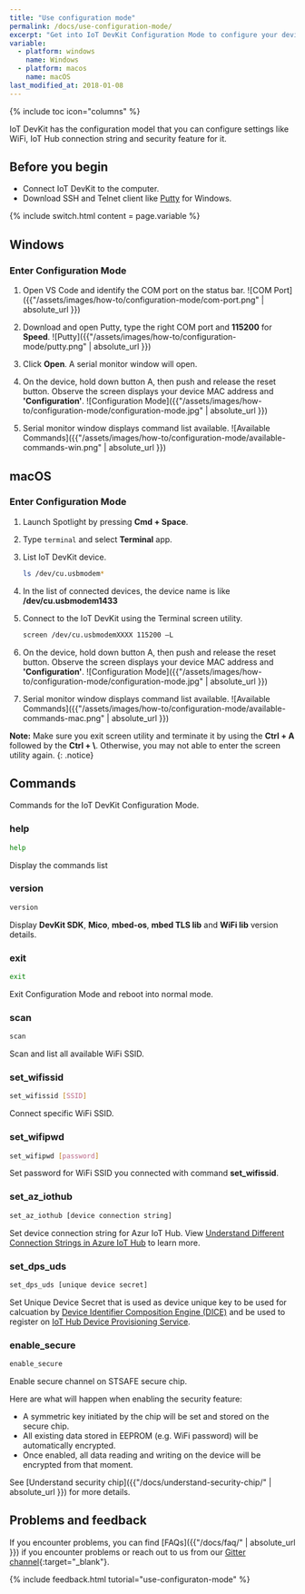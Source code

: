 ```yaml
---
title: "Use configuration mode"
permalink: /docs/use-configuration-mode/
excerpt: "Get into IoT DevKit Configuration Mode to configure your device."
variable:
  - platform: windows
    name: Windows
  - platform: macos
    name: macOS
last_modified_at: 2018-01-08
---
```


{% include toc icon="columns" %}

IoT DevKit has the configuration model that you can configure settings like WiFi, IoT Hub connection string and security feature for it.

## Before you begin

* Connect IoT DevKit to the computer.
* Download SSH and Telnet client like [Putty](https://www.chiark.greenend.org.uk/~sgtatham/putty/latest.html) for Windows.

{% include switch.html content = page.variable %}

## Windows

### Enter Configuration Mode

1. Open VS Code and identify the COM port on the status bar.
    ![COM Port]({{"/assets/images/how-to/configuration-mode/com-port.png" | absolute_url }})

2. Download and open Putty, type the right COM port and **115200** for **Speed**.
    ![Putty]({{"/assets/images/how-to/configuration-mode/putty.png" | absolute_url }})

3. Click **Open**. A serial monitor window will open.

4. On the device, hold down button A, then push and release the reset button. Observe the screen displays your device MAC address and **'Configuration'**.
    ![Configuration Mode]({{"/assets/images/how-to/configuration-mode/configuration-mode.jpg" | absolute_url }})

5. Serial monitor window displays command list available.
    ![Available Commands]({{"/assets/images/how-to/configuration-mode/available-commands-win.png" | absolute_url }})

## macOS

### Enter Configuration Mode

1. Launch Spotlight by pressing **Cmd + Space**.

2. Type `terminal` and select **Terminal** app.

3. List IoT DevKit device.
	```bash
	ls /dev/cu.usbmodem*
	```

4. In the list of connected devices, the device name is like **/dev/cu.usbmodem1433**

5. Connect to the IoT DevKit using the Terminal screen utility.
	```bash
	screen /dev/cu.usbmodemXXXX 115200 –L
	```

6. On the device, hold down button A, then push and release the reset button. Observe the screen displays your device MAC address and **'Configuration'**.
    ![Configuration Mode]({{"/assets/images/how-to/configuration-mode/configuration-mode.jpg" | absolute_url }})

7. Serial monitor window displays command list available.
    ![Available Commands]({{"/assets/images/how-to/configuration-mode/available-commands-mac.png" | absolute_url }})

**Note:** Make sure you exit screen utility and terminate it by using the **Ctrl + A** followed by the **Ctrl + \\**. Otherwise, you may not able to enter the screen utility again.
{: .notice}

## Commands

Commands for the IoT DevKit Configuration Mode.

### help

```bash
help
```

Display the commands list

### version

```bash
version
```

Display **DevKit SDK**, **Mico**, **mbed-os**, **mbed TLS lib** and **WiFi lib** version details.

### exit

```bash
exit
```

Exit Configuration Mode and reboot into normal mode.

### scan

```bash
scan
```

Scan and list all available WiFi SSID.

### set_wifissid

```bash
set_wifissid [SSID]
```

Connect specific WiFi SSID.

### set_wifipwd

```bash
set_wifipwd [password]
```

Set password for WiFi SSID you connected with command **set_wifissid**.

### set_az_iothub

```bash
set_az_iothub [device connection string]
```

Set device connection string for Azur IoT Hub. View [Understand Different Connection Strings in Azure IoT Hub](https://blogs.msdn.microsoft.com/iotdev/2017/05/09/understand-different-connection-strings-in-azure-iot-hub/) to learn more.

### set_dps_uds

```bash
set_dps_uds [unique device secret]
```

Set Unique Device Secret that is used as device unique key to be used for calcuation by [Device Identifier Composition Engine (DICE)](https://trustedcomputinggroup.org/work-groups/dice-architectures/) and be used to register on [IoT Hub Device Provisioning Service](https://docs.microsoft.com/en-us/azure/iot-dps/about-iot-dps).

### enable_secure

```bash
enable_secure
```

Enable secure channel on STSAFE secure chip.

Here are what will happen when enabling the security feature:

* A symmetric key initiated by the chip will be set and stored on the secure chip.
* All existing data stored in EEPROM (e.g. WiFi password) will be automatically encrypted.
* Once enabled, all data reading and writing on the device will be encrypted from that moment.

See [Understand security chip]({{"/docs/understand-security-chip/" | absolute_url }}) for more details.

## Problems and feedback

If you encounter problems, you can find [FAQs]({{"/docs/faq/" | absolute_url }}) if you encounter problems or reach out to us from our [Gitter channel](https://gitter.im/Microsoft/azure-iot-developer-kit){:target="_blank"}.

{% include feedback.html tutorial="use-configuraton-mode" %}
